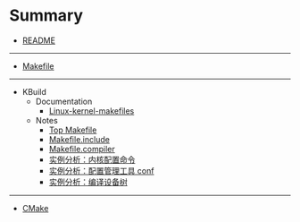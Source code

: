 # Summary

- [README](README.md)

---

- [Makefile](Makefile/SUMMARY.md)

---

- KBuild
    - Documentation
        - [Linux-kernel-makefiles](Kbuild/Markdown/2022-03-27-KBuild-Documentation-Linux-kernel-makefiles.md)
    - Notes
        - [Top Makefile](Kbuild/Markdown/2022-03-27-KBuild-Detailed-analysis-of-build-linux.md)
        - [Makefile.include](Kbuild/Markdown/2022-03-27-KBuild-Detailed-analysis-of-Kbuild.include.md)
        - [Makefile.compiler](Kbuild/Markdown/2022-03-27-KBuild-Detailed-analysis-of-Makefile.compiler.md)
        - [实例分析：内核配置命令](Kbuild/Markdown/2022-03-27-KBuild-Example-of-the-configuration.md)
        - [实例分析：配置管理工具 conf](Kbuild/Markdown/2022-03-27-KBuild-Example-of-the-conf-tools.md)
        - [实例分析：编译设备树](Kbuild/Markdown/2022-03-27-KBuild-Example-of-the-devicetree.md)

---

- [CMake](CMake/SUMMARY.md)

